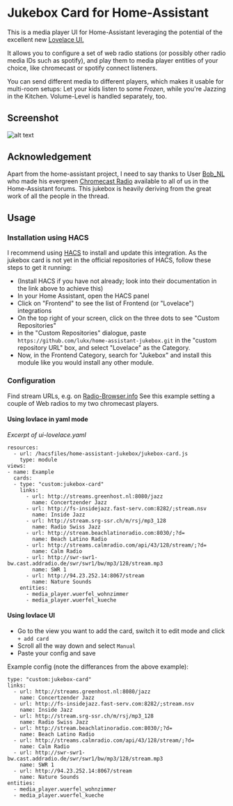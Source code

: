 # Jukebox Card for Home-Assistant

This is a media player UI for Home-Assistant leveraging the potential of the excellent new
[Lovelace UI.](https://www.home-assistant.io/lovelace/)

It allows you to configure a set of web radio stations (or possibly other radio media IDs such as spotify), and
play them to media player entities of your choice, like chromecast or spotify connect listeners.

You can send different media to different players, which makes it usable for multi-room setups: Let your kids listen
to some *Frozen*, while you're Jazzing in the Kitchen. Volume-Level is handled separately, too.

## Screenshot
![alt text](https://github.com/lukx/home-assistant-jukebox/blob/master/screenshot.png?raw=true "See the jukebox in action")

## Acknowledgement
Apart from the home-assistant project, I need to say thanks to User [Bob_NL](https://community.home-assistant.io/u/Bob_NL)
who made his evergreen [Chromecast Radio](https://community.home-assistant.io/t/chromecast-radio-with-station-and-player-selection/12732)
available to all of us in the Home-Assistant forums. This jukebox is heavily deriving from the great work of all the
people in the thread.

## Usage
### Installation using HACS
I recommend using [HACS](https://hacs.xyz/) to install and update this integration. As the jukebox card is not yet in the official repositories of HACS, follow these steps to get it running:

* (Install HACS if you have not already; look into their documentation in the link above to achieve this)
* In your Home Assistant, open the HACS panel
* Click on "Frontend" to see the list of Frontend (or "Lovelace") integrations
* On the top right of your screen, click on the three dots to see "Custom Repositories"
* in the "Custom Repositories" dialogue, paste `https://github.com/lukx/home-assistant-jukebox.git` in the "custom repository URL" box, and select "Lovelace" as the Category.
* Now, in the Frontend Category, search for "Jukebox" and install this module like you would install any other module.


### Configuration
Find stream URLs, e.g. on [Radio-Browser.info](http://www.radio-browser.info/gui/#/)
See this example setting a couple of Web radios to my two chromecast players.

#### Using lovlace in yaml mode

*Excerpt of ui-lovelace.yaml*
```
resources:
  - url: /hacsfiles/home-assistant-jukebox/jukebox-card.js
    type: module
views:
- name: Example
  cards:
  - type: "custom:jukebox-card"
    links:
      - url: http://streams.greenhost.nl:8080/jazz
        name: Concertzender Jazz
      - url: http://fs-insidejazz.fast-serv.com:8282/;stream.nsv
        name: Inside Jazz
      - url: http://stream.srg-ssr.ch/m/rsj/mp3_128
        name: Radio Swiss Jazz
      - url: http://stream.beachlatinoradio.com:8030/;?d=
        name: Beach Latino Radio
      - url: http://streams.calmradio.com/api/43/128/stream/;?d=
        name: Calm Radio
      - url: http://swr-swr1-bw.cast.addradio.de/swr/swr1/bw/mp3/128/stream.mp3
        name: SWR 1
      - url: http://94.23.252.14:8067/stream
        name: Nature Sounds
    entities:
      - media_player.wuerfel_wohnzimmer
      - media_player.wuerfel_kueche
```

#### Using lovlace UI
* Go to the view you want to add the card, switch it to edit mode and click `+ add card`
* Scroll all the way down and select `Manual`
* Paste your config and save

Example config (note the differances from the above example):
```
type: "custom:jukebox-card"
links:
  - url: http://streams.greenhost.nl:8080/jazz
    name: Concertzender Jazz
  - url: http://fs-insidejazz.fast-serv.com:8282/;stream.nsv
    name: Inside Jazz
  - url: http://stream.srg-ssr.ch/m/rsj/mp3_128
    name: Radio Swiss Jazz
  - url: http://stream.beachlatinoradio.com:8030/;?d=
    name: Beach Latino Radio
  - url: http://streams.calmradio.com/api/43/128/stream/;?d=
    name: Calm Radio
  - url: http://swr-swr1-bw.cast.addradio.de/swr/swr1/bw/mp3/128/stream.mp3
    name: SWR 1
  - url: http://94.23.252.14:8067/stream
    name: Nature Sounds
entities:
  - media_player.wuerfel_wohnzimmer
  - media_player.wuerfel_kueche

```

